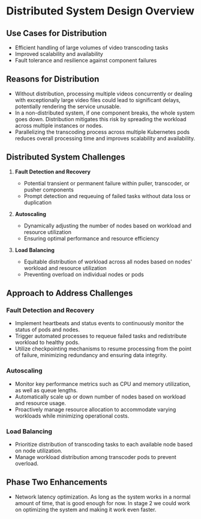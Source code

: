 # Distributed System Design Overview

## Use Cases for Distribution

- Efficient handling of large volumes of video transcoding tasks
- Improved scalability and availability
- Fault tolerance and resilience against component failures

## Reasons for Distribution

- Without distribution, processing multiple videos concurrently or dealing with exceptionally large video files could lead to significant delays, potentially rendering the service unusable.
- In a non-distributed system, if one component breaks, the whole system goes down. Distribution mitigates this risk by spreading the workload across multiple instances or nodes.
- Parallelizing the transcoding process across multiple Kubernetes pods reduces overall processing time and improves scalability and availability.

## Distributed System Challenges

1. **Fault Detection and Recovery**
   - Potential transient or permanent failure within puller, transcoder, or pusher components
   - Prompt detection and requeuing of failed tasks without data loss or duplication
   
2. **Autoscaling**
   - Dynamically adjusting the number of nodes based on workload and resource utilization
   - Ensuring optimal performance and resource efficiency
   
3. **Load Balancing**
   - Equitable distribution of workload across all nodes based on nodes' workload and resource utilization
   - Preventing overload on individual nodes or pods

## Approach to Address Challenges

### Fault Detection and Recovery
- Implement heartbeats and status events to continuously monitor the status of pods and nodes.
- Trigger automated processes to requeue failed tasks and redistribute workload to healthy pods.
- Utilize checkpointing mechanisms to resume processing from the point of failure, minimizing redundancy and ensuring data integrity.

### Autoscaling
- Monitor key performance metrics such as CPU and memory utilization, as well as queue lengths.
- Automatically scale up or down number of nodes based on workload and resource usage.
- Proactively manage resource allocation to accommodate varying workloads while minimizing operational costs.

### Load Balancing
- Prioritize distribution of transcoding tasks to each available node based on node utilization.
- Manage workload distribution among transcoder pods to prevent overload.

## Phase Two Enhancements

- Network latency optimization. As long as the system works in a normal amount of time, that is good enough for now. In stage 2 we could work on optimizing the system and making it work even faster.
